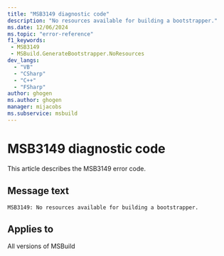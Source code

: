 ```yaml
---
title: "MSB3149 diagnostic code"
description: "No resources available for building a bootstrapper."
ms.date: 12/06/2024
ms.topic: "error-reference"
f1_keywords:
 - MSB3149
 - MSBuild.GenerateBootstrapper.NoResources
dev_langs:
  - "VB"
  - "CSharp"
  - "C++"
  - "FSharp"
author: ghogen
ms.author: ghogen
manager: mijacobs
ms.subservice: msbuild
---
```


# MSB3149 diagnostic code

<!-- :::ErrorDefinitionDescription::: -->
<!-- :::editable-content name="introDescription"::: -->
This article describes the MSB3149 error code.
<!-- :::editable-content-end::: -->

## Message text

`MSB3149: No resources available for building a bootstrapper.`

<!-- :::editable-content name="postOutputDescription"::: -->
<!--
{StrBegin="MSB3149: "}
-->
<!-- :::editable-content-end::: -->
<!-- :::ErrorDefinitionDescription-end::: -->

## Applies to

All versions of MSBuild
